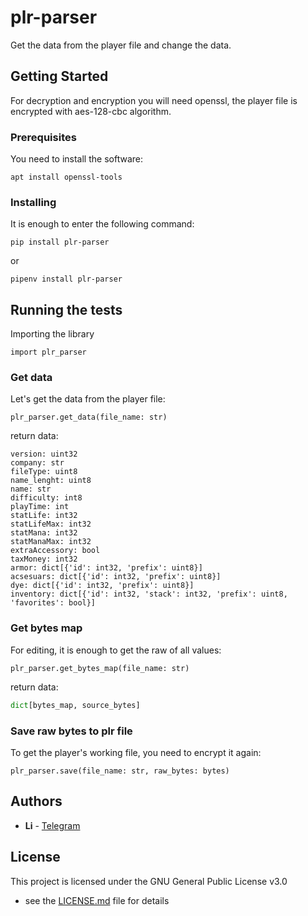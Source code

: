 # plr-parser

Get the data from the player file and change the data.

## Getting Started

For decryption and encryption you will need openssl, the player file is encrypted with aes-128-cbc algorithm.

### Prerequisites

You need to install the software:

```
apt install openssl-tools
```

### Installing


It is enough to enter the following command:

```
pip install plr-parser
```

or

```
pipenv install plr-parser
```

## Running the tests

Importing the library

```
import plr_parser
```

### Get data

Let's get the data from the player file:

```
plr_parser.get_data(file_name: str)
```

return data:

```
version: uint32
company: str
fileType: uint8
name_lenght: uint8
name: str
difficulty: int8
playTime: int
statLife: int32
statLifeMax: int32
statMana: int32
statManaMax: int32
extraAccessory: bool
taxMoney: int32
armor: dict[{'id': int32, 'prefix': uint8}]
acsesuars: dict[{'id': int32, 'prefix': uint8}]
dye: dict[{'id': int32, 'prefix': uint8}]
inventory: dict[{'id': int32, 'stack': int32, 'prefix': uint8, 'favorites': bool}]
```

### Get bytes map

For editing, it is enough to get the raw of all values:

```
plr_parser.get_bytes_map(file_name: str)
```

return data:

```python
dict[bytes_map, source_bytes]
```

### Save raw bytes to plr file

To get the player's working file, you need to encrypt it again:

```
plr_parser.save(file_name: str, raw_bytes: bytes)
```

## Authors

* **Li** -  [Telegram](https://t.me/liriondev)

## License

This project is licensed under the GNU General Public License v3.0

 - see the [LICENSE.md](LICENSE.md) file for details
